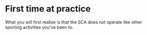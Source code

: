 # First time at practice
 What you will first realize is that the SCA does not operate like other sporting activities you've been to.